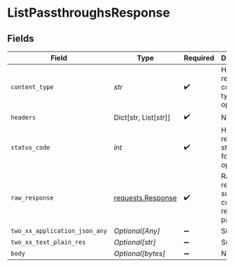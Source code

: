 # ListPassthroughsResponse


## Fields

| Field                                                                                 | Type                                                                                  | Required                                                                              | Description                                                                           |
| ------------------------------------------------------------------------------------- | ------------------------------------------------------------------------------------- | ------------------------------------------------------------------------------------- | ------------------------------------------------------------------------------------- |
| `content_type`                                                                        | *str*                                                                                 | :heavy_check_mark:                                                                    | HTTP response content type for this operation                                         |
| `headers`                                                                             | Dict[str, List[*str*]]                                                                | :heavy_check_mark:                                                                    | N/A                                                                                   |
| `status_code`                                                                         | *int*                                                                                 | :heavy_check_mark:                                                                    | HTTP response status code for this operation                                          |
| `raw_response`                                                                        | [requests.Response](https://requests.readthedocs.io/en/latest/api/#requests.Response) | :heavy_check_mark:                                                                    | Raw HTTP response; suitable for custom response parsing                               |
| `two_xx_application_json_any`                                                         | *Optional[Any]*                                                                       | :heavy_minus_sign:                                                                    | Successful                                                                            |
| `two_xx_text_plain_res`                                                               | *Optional[str]*                                                                       | :heavy_minus_sign:                                                                    | Successful                                                                            |
| `body`                                                                                | *Optional[bytes]*                                                                     | :heavy_minus_sign:                                                                    | N/A                                                                                   |